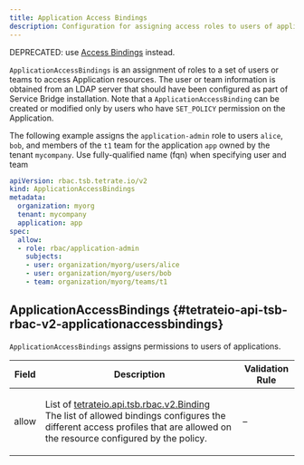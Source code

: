 ```yaml
---
title: Application Access Bindings
description: Configuration for assigning access roles to users of applications.
---
```




<!-- WARNING: This page is generated. Please take a look at extensions/plugin-service-bridge-api-docs/src/files/doc/page.ejs -->

DEPRECATED: use [Access Bindings](https://tetrate.io/docs/reference/config/rbac/v2/access-bindings.html) instead.

`ApplicationAccessBindings` is an assignment of roles to a set of users or
teams to access Application resources. The user or team
information is obtained from an LDAP server that should have been
configured as part of Service Bridge installation. Note that a
`ApplicationAccessBinding` can be created or modified only by users who
have `SET_POLICY` permission on the Application.

The following example assigns the `application-admin` role to users
`alice`, `bob`, and members of the `t1` team for the application `app`
owned by the tenant `mycompany`. Use fully-qualified name (fqn) when specifying user and team

```yaml
apiVersion: rbac.tsb.tetrate.io/v2
kind: ApplicationAccessBindings
metadata:
  organization: myorg
  tenant: mycompany
  application: app
spec:
  allow:
  - role: rbac/application-admin
    subjects:
    - user: organization/myorg/users/alice
    - user: organization/myorg/users/bob
    - team: organization/myorg/teams/t1
```





## ApplicationAccessBindings {#tetrateio-api-tsb-rbac-v2-applicationaccessbindings}

`ApplicationAccessBindings` assigns permissions to users of applications.



  
<div class="generated-table"></div>

<table>
<thead>
<tr>
<th>Field</th>
<th class="description">Description</th>
<th>Validation Rule</th>
</tr>
</thead>
    
<tr>
<td>


allow

</td>

<td>

List of [tetrateio.api.tsb.rbac.v2.Binding](../../../tsb/rbac/v2/binding#tetrateio-api-tsb-rbac-v2-binding) <br/> The list of allowed bindings configures the different access profiles that
are allowed on the resource configured by the policy.

</td>

<td>

&ndash;

</td>
</tr>
    
</table>
  



